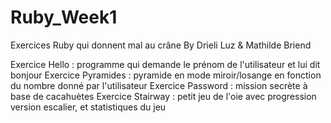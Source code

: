 # Ruby_Week1

Exercices Ruby qui donnent mal au crâne
By Drieli Luz & Mathilde Briend

Exercice Hello : programme qui demande le prénom de l'utilisateur et lui dit bonjour
Exercice Pyramides : pyramide en mode miroir/losange en fonction du nombre donné par l'utilisateur
Exercice Password : mission secrète à base de cacahuètes
Exercice Stairway : petit jeu de l'oie avec progression version escalier, et statistiques du jeu
